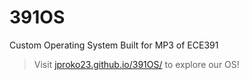 # 391OS
Custom Operating System Built for MP3 of ECE391
> Visit [jproko23.github.io/391OS/](https://jproko23.github.io/391OS/) to explore our OS!
